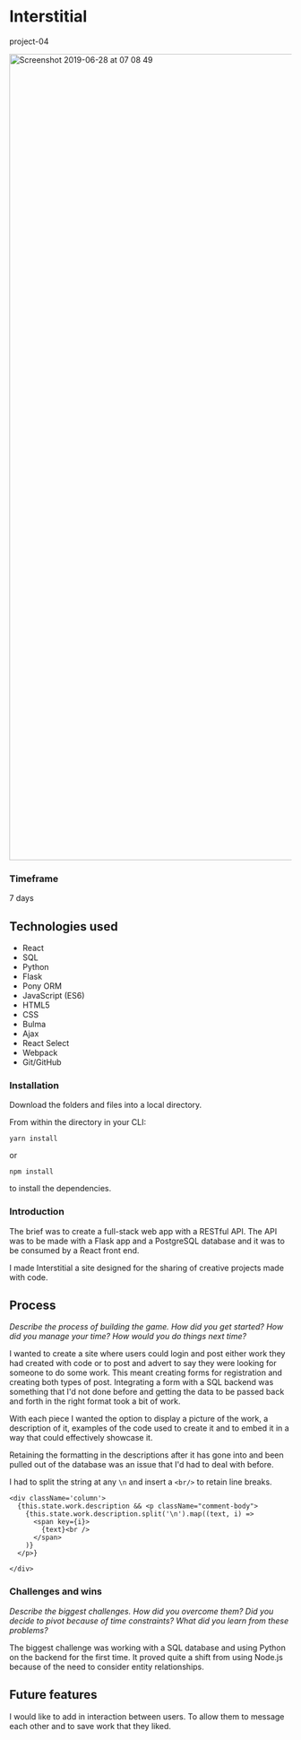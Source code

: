 # Interstitial
project-04


<img width="1439" alt="Screenshot 2019-06-28 at 07 08 49" src="https://user-images.githubusercontent.com/44926628/60321070-9c0e9180-9973-11e9-90a8-eded2bafc036.png">


### Timeframe
7 days

## Technologies used

* React
* SQL
* Python
* Flask
* Pony ORM
* JavaScript (ES6)
* HTML5
* CSS
* Bulma
* Ajax
* React Select
* Webpack
* Git/GitHub


### Installation
Download the folders and files into a local directory.

From within the directory in your CLI:

```
yarn install
```

or

```
npm install
```

to install the dependencies.


### Introduction

The brief was to create a full-stack web app with a RESTful API. The API was to be made with a Flask app and a PostgreSQL database and it was to be consumed by a React front end.

I made Interstitial a site designed for the sharing of creative projects made with code.


## Process
_Describe the process of building the game. How did you get started? How did you manage your time? How would you do things next time?_

I wanted to create a site where users could login and post either work they had created with code or to post and advert to say they were looking for someone to do some work. This meant creating forms for registration and creating both types of post. Integrating a form with a SQL backend was something that I'd not done before and getting the data to be passed back and forth in the right format took a bit of work.

With each piece I wanted the option to display a picture of the work, a description of it, examples of the code used to create it and to embed it in a way that could effectively showcase it.

Retaining the formatting in the descriptions after it has gone into and been pulled out of the database was an issue that I'd had to deal with before.

I had to split the string at any  ```\n``` and insert a ```<br/>``` to retain line breaks.

```
<div className='column'>
  {this.state.work.description && <p className="comment-body">
    {this.state.work.description.split('\n').map((text, i) =>
      <span key={i}>
        {text}<br />
      </span>
    )}
  </p>}

</div>
```


### Challenges and wins
_Describe the biggest challenges.
  How did you overcome them?
  Did you decide to pivot because of time constraints?
  What did you learn from these problems?_

  The biggest challenge was working with a SQL database and using Python on the backend for the first time. It proved quite a shift from using Node.js because of the need to consider entity relationships.





## Future features
I would like to add in interaction between users. To allow them to message each other and to save work that they liked.
